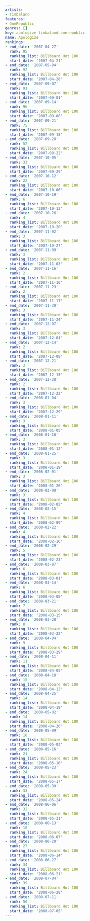 ```yaml
---
artists:
- Timbaland
features:
- OneRepublic
genres: []
key: apologize-timbaland-onerepublic
name: Apologize
rankings:
- end_date: '2007-04-27'
  rank: 95
  ranking_list: Billboard Hot 100
  start_date: '2007-04-21'
- end_date: '2007-05-04'
  rank: 92
  ranking_list: Billboard Hot 100
  start_date: '2007-04-28'
- end_date: '2007-09-07'
  rank: 91
  ranking_list: Billboard Hot 100
  start_date: '2007-09-01'
- end_date: '2007-09-14'
  rank: 96
  ranking_list: Billboard Hot 100
  start_date: '2007-09-08'
- end_date: '2007-09-21'
  rank: 75
  ranking_list: Billboard Hot 100
  start_date: '2007-09-15'
- end_date: '2007-09-28'
  rank: 52
  ranking_list: Billboard Hot 100
  start_date: '2007-09-22'
- end_date: '2007-10-05'
  rank: 33
  ranking_list: Billboard Hot 100
  start_date: '2007-09-29'
- end_date: '2007-10-12'
  rank: 22
  ranking_list: Billboard Hot 100
  start_date: '2007-10-06'
- end_date: '2007-10-19'
  rank: 6
  ranking_list: Billboard Hot 100
  start_date: '2007-10-13'
- end_date: '2007-10-26'
  rank: 4
  ranking_list: Billboard Hot 100
  start_date: '2007-10-20'
- end_date: '2007-11-02'
  rank: 3
  ranking_list: Billboard Hot 100
  start_date: '2007-10-27'
- end_date: '2007-11-09'
  rank: 3
  ranking_list: Billboard Hot 100
  start_date: '2007-11-03'
- end_date: '2007-11-16'
  rank: 2
  ranking_list: Billboard Hot 100
  start_date: '2007-11-10'
- end_date: '2007-11-23'
  rank: 2
  ranking_list: Billboard Hot 100
  start_date: '2007-11-17'
- end_date: '2007-11-30'
  rank: 3
  ranking_list: Billboard Hot 100
  start_date: '2007-11-24'
- end_date: '2007-12-07'
  rank: 3
  ranking_list: Billboard Hot 100
  start_date: '2007-12-01'
- end_date: '2007-12-14'
  rank: 2
  ranking_list: Billboard Hot 100
  start_date: '2007-12-08'
- end_date: '2007-12-21'
  rank: 3
  ranking_list: Billboard Hot 100
  start_date: '2007-12-15'
- end_date: '2007-12-28'
  rank: 2
  ranking_list: Billboard Hot 100
  start_date: '2007-12-22'
- end_date: '2008-01-04'
  rank: 3
  ranking_list: Billboard Hot 100
  start_date: '2007-12-29'
- end_date: '2008-01-11'
  rank: 3
  ranking_list: Billboard Hot 100
  start_date: '2008-01-05'
- end_date: '2008-01-18'
  rank: 3
  ranking_list: Billboard Hot 100
  start_date: '2008-01-12'
- end_date: '2008-01-25'
  rank: 3
  ranking_list: Billboard Hot 100
  start_date: '2008-01-19'
- end_date: '2008-02-01'
  rank: 3
  ranking_list: Billboard Hot 100
  start_date: '2008-01-26'
- end_date: '2008-02-08'
  rank: 3
  ranking_list: Billboard Hot 100
  start_date: '2008-02-02'
- end_date: '2008-02-15'
  rank: 4
  ranking_list: Billboard Hot 100
  start_date: '2008-02-09'
- end_date: '2008-02-22'
  rank: 4
  ranking_list: Billboard Hot 100
  start_date: '2008-02-16'
- end_date: '2008-02-29'
  rank: 5
  ranking_list: Billboard Hot 100
  start_date: '2008-02-23'
- end_date: '2008-03-07'
  rank: 6
  ranking_list: Billboard Hot 100
  start_date: '2008-03-01'
- end_date: '2008-03-14'
  rank: 6
  ranking_list: Billboard Hot 100
  start_date: '2008-03-08'
- end_date: '2008-03-21'
  rank: 7
  ranking_list: Billboard Hot 100
  start_date: '2008-03-15'
- end_date: '2008-03-28'
  rank: 8
  ranking_list: Billboard Hot 100
  start_date: '2008-03-22'
- end_date: '2008-04-04'
  rank: 9
  ranking_list: Billboard Hot 100
  start_date: '2008-03-29'
- end_date: '2008-04-11'
  rank: 11
  ranking_list: Billboard Hot 100
  start_date: '2008-04-05'
- end_date: '2008-04-18'
  rank: 15
  ranking_list: Billboard Hot 100
  start_date: '2008-04-12'
- end_date: '2008-04-25'
  rank: 14
  ranking_list: Billboard Hot 100
  start_date: '2008-04-19'
- end_date: '2008-05-02'
  rank: 14
  ranking_list: Billboard Hot 100
  start_date: '2008-04-26'
- end_date: '2008-05-09'
  rank: 18
  ranking_list: Billboard Hot 100
  start_date: '2008-05-03'
- end_date: '2008-05-16'
  rank: 21
  ranking_list: Billboard Hot 100
  start_date: '2008-05-10'
- end_date: '2008-05-23'
  rank: 24
  ranking_list: Billboard Hot 100
  start_date: '2008-05-17'
- end_date: '2008-05-30'
  rank: 33
  ranking_list: Billboard Hot 100
  start_date: '2008-05-24'
- end_date: '2008-06-06'
  rank: 32
  ranking_list: Billboard Hot 100
  start_date: '2008-05-31'
- end_date: '2008-06-13'
  rank: 18
  ranking_list: Billboard Hot 100
  start_date: '2008-06-07'
- end_date: '2008-06-20'
  rank: 27
  ranking_list: Billboard Hot 100
  start_date: '2008-06-14'
- end_date: '2008-06-27'
  rank: 34
  ranking_list: Billboard Hot 100
  start_date: '2008-06-21'
- end_date: '2008-07-04'
  rank: 39
  ranking_list: Billboard Hot 100
  start_date: '2008-06-28'
- end_date: '2008-07-11'
  rank: 50
  ranking_list: Billboard Hot 100
  start_date: '2008-07-05'
---
```


